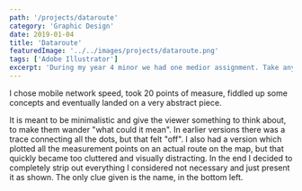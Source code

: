 ```yaml
---
path: '/projects/dataroute'
category: 'Graphic Design'
date: 2019-01-04
title: 'Dataroute'
featuredImage: '../../images/projects/dataroute.png'
tags: ['Adobe Illustrator']
excerpt: 'During my year 4 minor we had one medior assignment. Take any form of data you can find on your route from home to college.'
---
```


I chose mobile network speed, took 20 points of measure, fiddled up some concepts and eventually landed on a very abstract piece.

It is meant to be minimalistic and give the viewer something to think about, to make them wander "what could it mean". In earlier versions there was a trace connecting all the dots, but that felt "off". I also had a version which plotted all the measurement points on an actual route on the map, but that quickly became too cluttered and visually distracting. In the end I decided to completely strip out everything I considered not necessary and just present it as shown. The only clue given is the name, in the bottom left.
